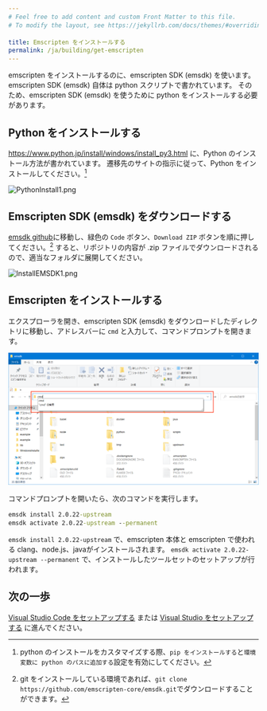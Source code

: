 ```yaml
---
# Feel free to add content and custom Front Matter to this file.
# To modify the layout, see https://jekyllrb.com/docs/themes/#overriding-theme-defaults

title: Emscripten をインストールする
permalink: /ja/building/get-emscripten
---
```


emscripten をインストールするのに、emscripten SDK (emsdk) を使います。
emscripten SDK (emsdk) 自体は python スクリプトで書かれています。
そのため、emscripten SDK (emsdk) を使うために python をインストールする必要があります。

## Python をインストールする

<https://www.python.jp/install/windows/install_py3.html> に、Python のインストール方法が書かれています。
遷移先のサイトの指示に従って、Python をインストールしてください。[^custom-python]

[^custom-python]: python のインストールをカスタマイズする際、`pip をインストールする`と`環境変数に python のパスに追加する`設定を有効にしてください。

![PythonInstall1.png](https://qiita-image-store.s3.ap-northeast-1.amazonaws.com/0/158514/19fd629e-4652-999e-c53e-9213a288049a.png)

## Emscripten SDK (emsdk) をダウンロードする

[emsdk github](https://github.com/emscripten-core/emsdk/archive/master.zip)に移動し、緑色の `Code` ボタン、`Download ZIP` ボタンを順に押してください。[^emsdk-git]
すると、リポジトリの内容が .zip ファイルでダウンロードされるので、適当なフォルダに展開してください。

[^emsdk-git]: git をインストールしている環境であれば、`git clone https://github.com/emscripten-core/emsdk.git`でダウンロードすることができます。

![InstallEMSDK1.png](https://qiita-image-store.s3.ap-northeast-1.amazonaws.com/0/158514/4b923473-ecf0-0266-950e-e5a8044ec60f.png)

## Emscripten をインストールする

エクスプローラを開き、emscripten SDK (emsdk) をダウンロードしたディレクトリに移動し、アドレスバーに `cmd` と入力して、コマンドプロンプトを開きます。

![launch-cmd](/assets/img/building/get-emscripten/launch-cmd.png)

コマンドプロンプトを開いたら、次のコマンドを実行します。

```bat
emsdk install 2.0.22-upstream
emsdk activate 2.0.22-upstream --permanent
```

`emsdk install 2.0.22-upstream` で、emscripten 本体と emscripten で使われる clang、node.js、javaがインストールされます。
`emsdk activate 2.0.22-upstream --permanent` で、インストールしたツールセットのセットアップが行われます。

## 次の一歩

[Visual Studio Code をセットアップする](setup-vscode) または [Visual Studio をセットアップする](setup-visualstudio) に進んでください。
